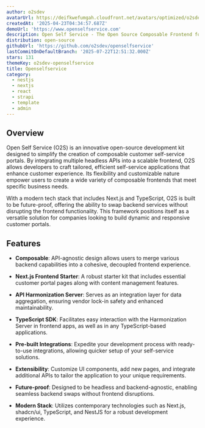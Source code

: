 ```yaml
---
author: o2sdev
avatarUrl: https://deifkwefumgah.cloudfront.net/avatars/optimized/o2sdev-openselfservice-avatar-128.webp
createdAt: '2025-04-23T04:34:57.687Z'
demoUrl: 'https://www.openselfservice.com'
description: Open Self Service - The Open Source Composable Frontend for Customer Portals
distribution: open-source
githubUrl: 'https://github.com/o2sdev/openselfservice'
lastCommitOnDefaultBranch: '2025-07-22T12:51:32.000Z'
stars: 131
themeKey: o2sdev-openselfservice
title: Openselfservice
category:
  - nestjs
  - nextjs
  - react
  - strapi
  - template
  - admin
---
```

## Overview

Open Self Service (O2S) is an innovative open-source development kit designed to simplify the creation of composable customer self-service portals. By integrating multiple headless APIs into a scalable frontend, O2S allows developers to craft tailored, efficient self-service applications that enhance customer experience. Its flexibility and customizable nature empower users to create a wide variety of composable frontends that meet specific business needs.

With a modern tech stack that includes Next.js and TypeScript, O2S is built to be future-proof, offering the ability to swap backend services without disrupting the frontend functionality. This framework positions itself as a versatile solution for companies looking to build dynamic and responsive customer portals.

## Features

- **Composable**: API-agnostic design allows users to merge various backend capabilities into a cohesive, decoupled frontend experience.

- **Next.js Frontend Starter**: A robust starter kit that includes essential customer portal pages along with content management features.

- **API Harmonization Server**: Serves as an integration layer for data aggregation, ensuring vendor lock-in safety and enhanced maintainability.

- **TypeScript SDK**: Facilitates easy interaction with the Harmonization Server in frontend apps, as well as in any TypeScript-based applications.

- **Pre-built Integrations**: Expedite your development process with ready-to-use integrations, allowing quicker setup of your self-service solutions.

- **Extensibility**: Customize UI components, add new pages, and integrate additional APIs to tailor the application to your unique requirements.

- **Future-proof**: Designed to be headless and backend-agnostic, enabling seamless backend swaps without frontend disruptions.

- **Modern Stack**: Utilizes contemporary technologies such as Next.js, shadcn/ui, TypeScript, and NestJS for a robust development experience.
